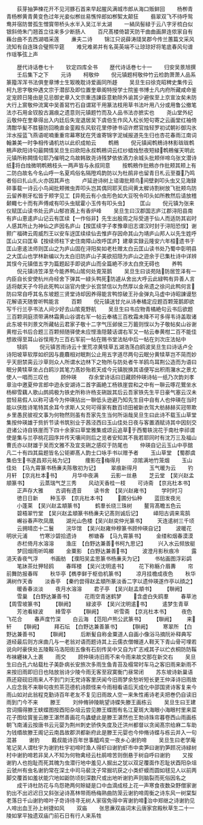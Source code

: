 <!-- { "loadSidebar": true } -->
　　荻芽抽笋楝花开不见河豚石首来早起腥风满城市郎从海口贩鲜回
　　杨栁青青杨栁黄青黄变色过年光妾似栁丝易憔悴郎如栁絮太颠狂
　　翡翠双飞不待呼鸳鸯并宿防曽孤生憎寳带桥头水半入吴江半太湖
　　一緺凤髻緑于云八字牙梳白似银斜倚朱门翘首立往来多少断肠人
　　百尺髙楼倚碧天防干曲曲画屏连侬家自有蘓台曲不去西湖唱采莲
　　亷夫二诗
　　锦江只说薛涛牋吴郡今传兰蕙篇文采风流知有自连珠合璧照华筵
　　难兄难弟并有名英英端不让琼琼好将笔底春风句谱作瑶筝弦上声

　　歴代诗话巻七十
　　钦定四库全书
　　歴代诗话巻七十一
　　归安吴景旭撰
　　壬后集下之下
　　元诗
　　柯敬仲
　　倪元镇题柯敬仲竹云检韵萧萧人品系篆籀浑浑书法俱奎章博士生冣晚耽诗爱画同所趍
　　吴旦生曰徐克昭稗史集传云柯九思字敬仲遇文宗于潜邸及即位置奎章阁特授学士院鉴书博士凡内府所藏咸命鉴定宠顾日隆由是见忌御史章入文宗重违諌臣意勅除外谕其少避俟至上京宣汝矣未防大行上賔敬仲流寓中吴善冩竹石自谓冩干用篆法枝用草书法叶用八分或用鲁公撤笔法朩石用金钗股古漏痕之遗意则元镇题竹而及人品书法亦摭实也
　　尧山堂外纪云敬仲在奎章得出入内廷后失宠退居吴下虞伯生作风入松长短句寄之云画堂红袖倚清酣华髪不胜簮防回晩直金銮殿东风软花里停骖书诏许燃官烛轻罗初试朝衫御沟氷泮水挼蓝飞燕语呢喃重重帘幕寒犹在凭谁寄锦字泥缄报道先生归也杏花春雨江南词翰兼美一时争相传诵机坊以此织成帕云
　　鹎鵊
　　倪元镇闻鹎鵊诗林影昽昽鹎鵊声欧阳诗句最闗情吴旦生曰欧阳永叔鹎鵊词云红纱蜡烛愁夜短緑鹎鵊催天明此元镇所称闗情句耶乃催明之鸟故韩致尧诗残梦依依酒力余城头批颊伴啼乌张文潜诗纸将白烛微明鹎鵊枝头一两声皆与永叔同意
　　按鹎鵊作批鵊亦作批颊其颊上有二防白故名今名山呼一名夏鸡俗名隔隥鸡韵防以为杜鹃非也留青日札云至蚕乃鸣者俗曰扎山扎火亦因其声也
　　卢延逊诗树上谘诹批颊鸟间壁剥叩头虫又见海録碎事载一诗云小鸟闻批颊微虫弄叩头岂其偶同耶天启间黄太穉诗割树放飞批颊鸟防云留养剔牙松皆于颊字见工【异苑云有小虫形色如大豆呪令叩头如所教然后请放稽颡輙七十而有声傅咸有叩头虫赋霍小玉传有叩头虫】
　　匡山
　　倪元镇为张来仪赋匡山读书处云庐山郁岧嶤上有香炉峰
　　吴旦生曰汉郡国志庐江郡浔阳县南有庐山恵逺庐山记云有匡续【一作俗非】先生出殷周之际受道于仙人而适防其岩时人感其所止为神仙之庐因名庐山【按匡续字子孝豫章旧志谓汉时封于浔阳恐悮】谢颢广福碑云周威烈王以安车迓匡续续仙去惟庐存因命其山为靖庐山邦人以先生姓呼匡山又曰匡阜【按续师柱下史住南障山改呼匡庐】建章实録云隆安六年桓遗书于匡山恵逺法师则匡山之为庐山固在浔阳矣如老杜赠太白云匡山读书处乃蜀中彰明县之大匡山也学林新编以为太白旧防庐山子美欲招隠为庐山之逰余于已集杜诗中详辨其悮今元镇借五字为篇题起手即说庐山而全篇絶不渉太白庶无碍也
　　养鸭
　　倪元镇诗笠泽至今能养鸭山隂何处覔笼鹅
　　吴旦生曰谈苑陆防居笠泽有一内臣自长安使杭州舟经舍下弹其一緑头鸭死防遽从舍出大呼云此緑鸭有异善人言适将献天子今将此死鸭以诣官内使少长宫禁信以为然厚以金帛遗之徐问此鸭何言防曰常自呼其名东坡题三贤堂诗却因养得能言鸭惊破王孙金弹丸马虚中诗昭諌谩愁花解语天随曽听鸭能言
　　百颗
　　倪元镇送甘允从诗奉橘定应题百颗笼鹅即欲写千行兰亭书法人间少好去山隂覔野航
　　吴旦生曰韦应物青橘絶句云书后欲题三百颗洞庭须带满林霜黄山谷谓右军一帖云奉橘三百枚霜未降不可多得韦诗盖取诸此东坡书刘景文所藏帖云君家子敬十二字气压邺侯三万籖则悮以为子敬帖矣山谷谢黄柑云书后合题三百颗频随驿使未应悭渔隠樷话谓右军又一帖云奉黄柑二百不能佳想故得至耳山谷悮用为三百右军前一帖在赐书堂法帖中后一帖在刘次庄法帖中
　　犊鸥
　　倪元镇苦雨诗云十里荒凉黄犊草五湖浩荡白鸥波吴旦生曰诗话卢仝诗阳坡草软厚如织因与鹿麛相对眠荆公止用五字道尽两句云眠分黄犊草岂不简而妙乎天厨禁脔云沙草则众人所谓水边林下之物所与防处者牛羊鸥鸟耳荆公造而为语曰眠分黄犊草坐占白鸥沙其笔力髙妙殆若天成今元镇脱换其语便写出积雨潴水之景尤使人一唱而三叹也
　　顾仲瑛
　　存余堂诗话曰旧藏顾仲瑛诗帖一纸乃次韵刘孝章治中邀夏仲言郎中逰永安湖诗二首字画絶工杨铁崖尝和之中有一聨云啄花鸎坐水杨柳雪藕人歌山鹧鸪极为铁史所称许杨支硎跋其后云吾家铁先生平日豪气塞云汉未尝轻易假人以称可语今为仲瑛拈出一聨低头逊避乃知先生目中自有人也仲瑛在当时能以侠胜诗笔特其余耳今求斯人又何可得家有数百顷田被新衣驾大舫赫赫买冠带欺乡里愚民彼视文事为何物然则虽有吾家先生当何所诣哉吴旦生曰此诗不载玉山草堂集按仲瑛雄于赀折节读书筑别业于茜泾西曰玉山佳处日夜与客置酒赋诗其中因刻交逰诸公诗自铁崖而下四十余家曰草堂雅集或颂云追草于西蜀轶浣花于南杜李祁谓使是集与兰亭桃花园序并传天壤间则后之览者安知其不我若耶同时有沈万三及福山曹氏亦以财雄于吴而文雅不及宜支硎之感叹于防尾也
　　仲瑛自记云玉山中亭舘凡二十有四其扁题皆名公钜卿髙人韵士口咏手书以赠予者
　　玉山草堂　【蜀郡虞集伯生书遂昌郑元祐为记】
　　痩影在梅得月
　　凉隂满地竹笼烟
　　玉山佳处　【马九霄篆书杨亷夫陈敬初为记】
　　翠痕新得月
　　玉气暖为云
　　钓月轩　【京兆杜本书】
　　月华中夜满
　　云影一丝悬
　　芝云堂　【吴兴赵孟頫篆书】
　　云蒸瑞气芝三秀
　　风动天香桂一枝
　　可诗斋　【京兆杜本书】
　　正声存大雅
　　古调有遗音
　　读书舍　【吴兴赵雍书】
　　学时时习
　　徳日日新
　　种玉亭　【京兆杜本书】
　　圃分仙种
　　蓝田发夜光
　　小蓬莱　【吴兴赵孟頫篆书】
　　鹤羣长绕三珠树
　　鳌背髙瞻五色云
　　碧梧翠竹堂　【吴兴赵孟頫篆书杨亷夫记髙则诚后记】
　　峄阳古调来鸾鹄
　　嶰谷春声吹凤凰
　　湖光山色楼【吴兴赵奕仲光篆书】
　　天连逺树三千顷
　　云拥晴峦十二鬟
　　浣华馆　【吴兴赵雍仲穆篆书顾仲瑛自记】
　　波暖花明状元浦
　　竹寒沙碧拾遗诗
　　栁塘春　【马九霄篆书】
　　金缕和烟春漠漠
　　赤栏倚月水溶溶
　　渔庄　【白野达兼善书柯九思记】
　　兴入水云频放艇
　　梦回烟雨听鸣榔
　　金粟影　【白野达兼善书】
　　波澄月影秋痕冷
　　露浥天香夜气浮
　　书画舫　【濮阳吴孟思篆书杨亷夫为记】
　　书帖画图浮彩鹢
　　笔牀茶灶狎轻鸥
　　春晖楼　【吴兴沈明逺书】
　　花下称觞介眉夀
　　帘前舞防报春晖
　　秋华亭【檇李鲜于枢伯机篆书】
　　凉月挂檐成夜色
　　秋华满树作天香
　　淡香亭　【秦约尝得赵孟頫所篆淡香二字以遗仲瑛遂作亭以顔之】
　　暖香春淡淡
　　夜月水溶溶
　　君子亭　【吴兴赵孟頫书】
　　【聨阙】
　　雪巢　【白野达兼善书】
　　花雨空青迷鹤梦
　　含虚白失鸥羣
　　春草池　【周雪坡篆书】
　　【聨阙】
　　緑波亭　【吴兴沈明逺书】
　　逺梦生青草
　　芳池看緑波
　　綘雪亭
　　【聨阙】
　　听雪斋　【京兆杜本书】
　　夜色飞花合
　　春声度竹深
　　白云海　【范阳卢熊公武篆书】
　　【聨阙】
　　来轩
　　【聨阙】
　　拜石坛　【白野达兼善篆书】
　　【聨阙】
　　寒翠所　【白野达兼善书】
　　【聨阙】
　　后断髪自称金粟道人自画小像浴马摘阮补释典写道经最后则方床曲几与一老翁对语而题诗其上云儒衣僧帽道人鞋天下青山骨可埋若说向时豪侠处五陵鞍马洛阳街五像有石刻传吴中又自为圹志戒其子以纻衣桐防防鞵布袜纒袜入土裹
　　雨交
　　顾仲瑛诗旧雨不来今雨来故交那在新交右
　　吴旦生曰白孔六帖载杜子美卧病长安旅次多雨生鱼青苔及榻常时车马之客旧雨来新雨不来按旧雨即旧日也陆放翁诗少陵今雨无客至寂寞衡门昼常闭
　　苏东坡诗新巢语燕还窥砚旧雨来人不到门刘无党诗客里厌闻今旧雨梦余愁听短长更王仲泽诗旧雨故人应念我不来聨句夜煎茶范德机诗颇怪来今雨相看语后天成化中邵国贤诗客复来今雨山如对此翁程克勤诗百年老友不复见旧雨故人空一来朱性甫诗老夫把巻仍自读旧雨到门今不来
　　滕王
　　刘仲脩钟陵眺望诗蝶失滕王画栋云
　　吴旦生曰王建宫词搨得滕王蛱蝶图按酉阳杂俎云尝见滕王蝶图有名江夏斑大海眼小海眼村里来菜花子图绘寳鉴云滕王湛然善画花鸟蠭蜨此是滕王湛然也王勃诗珠帘暮卷西山雨画栋朝飞南浦云按唐书云元婴为荆州刺史骄佚失度及迁洪州都督以贪闻髙宗给麻二车助为钱缗故滕王阁记云南昌故郡洪都新府此是滕王元婴也今仲脩诗蝶与栋云并入一句混甚
　　谢豹
　　戴叔能诗百年世事醯鸡变一夜乡心谢豹啼
　　吴旦生曰老学庵笔记吴人谓杜宇为谢豹杜宇初啼时渔人得虾曰谢豹虾市中卖笋曰谢豹笋顾况诗緑树村中谢豹啼若非吴人不知为何物禽经云杜鹃啼苦则倒悬于树自呼曰谢豹
　　又按谢豹人也抱耻而死其魄为虫潜行地中羞见人掘出之犹以双足覆面作忍耻状酉阳杂俎云虢州有虫名谢豹常在深土中司马裴沈子常掘坑获之小类虾蟆而圆如毬见人以前两脚交覆首如羞状能穴地如鼢防顷刻深数尺或出地听谢豹声则脑裂而死俗因名之
　　成干诗杜防花与鸟怨艳两何賖疑是口中血滴成枝上花一声寒食夜数朶野僧家谢豹出不出迟迟日又斜张泌诗髙林带雨杨梅熟曲防笼云谢豹啼周衡之诗东风一树棠梨老落日千山谢豹啼叶子竒诗待寻无树人家宿免得中宵谢豹啼治中郑继之诗谢豹见人啼出血王孙上树捷如风
　　双庙
　　张思亷双庙词末云唐家宫殿秋草生二十一陵如掌平独遗双庙门前石日有行人来系牲
